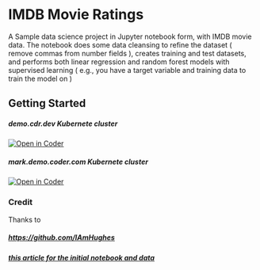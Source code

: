 # IMDB Movie Ratings

A Sample data science project in Jupyter notebook form, with IMDB movie data.  The notebook does some data cleansing to refine the dataset ( remove commas from number fields ), creates training and test datasets, and performs both linear regression and random forest models with supervised learning ( e.g., you have a target variable and training data to train the model on )

## Getting Started

##### demo.cdr.dev Kubernete cluster
[![Open in Coder](https://cdn.coder.com/embed-button.svg)](https://demo.cdr.dev/wac/build?project_oauth_service=github&template_oauth_service=github&project_url=git@github.com:marktmilligan/data-science-imdb-sample.git&template_url=https://github.com/marktmilligan/data-science-imdb-sample&template_ref=main&template_filepath=.coder/coder.yaml)

##### mark.demo.coder.com Kubernete cluster
[![Open in Coder](https://cdn.coder.com/embed-button.svg)](https://mark.demo.coder.com/wac/build?project_oauth_service=github&template_oauth_service=github&project_url=git@github.com:marktmilligan/data-science-imdb-sample.git&template_url=https://github.com/marktmilligan/data-science-imdb-sample&template_ref=main&template_filepath=.coder/coder.yaml)

### Credit

Thanks to 
##### https://github.com/IAmHughes
##### [this article for the initial notebook and data](https://towardsdatascience.com/a-data-science-workflow-26c3f05a010e)
